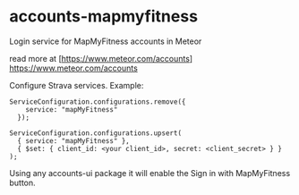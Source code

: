 # accounts-mapmyfitness

Login service for MapMyFitness accounts in Meteor

read more at [https://www.meteor.com/accounts] https://www.meteor.com/accounts


Configure Strava services. Example:

```
ServiceConfiguration.configurations.remove({
    service: "mapMyFitness"
  });
  
ServiceConfiguration.configurations.upsert(
  { service: "mapMyFitness" },
  { $set: { client_id: <your client_id>, secret: <client_secret> } }
);

```

Using any accounts-ui package it will enable the Sign in with MapMyFitness button.